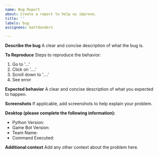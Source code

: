 ```yaml
---
name: Bug Report
about: Create a report to help us improve.
title: ''
labels: bug
assignees: mattdonders

---
```


**Describe the bug**
A clear and concise description of what the bug is.

**To Reproduce**
Steps to reproduce the behavior:
1. Go to '...'
2. Click on '....'
3. Scroll down to '....'
4. See error

**Expected behavior**
A clear and concise description of what you expected to happen.

**Screenshots**
If applicable, add screenshots to help explain your problem.

**Desktop (please complete the following information):**
 - Python Version: 
 - Game Bot Version: 
 - Team Name: 
 - Command Executed: 

**Additional context**
Add any other context about the problem here.
